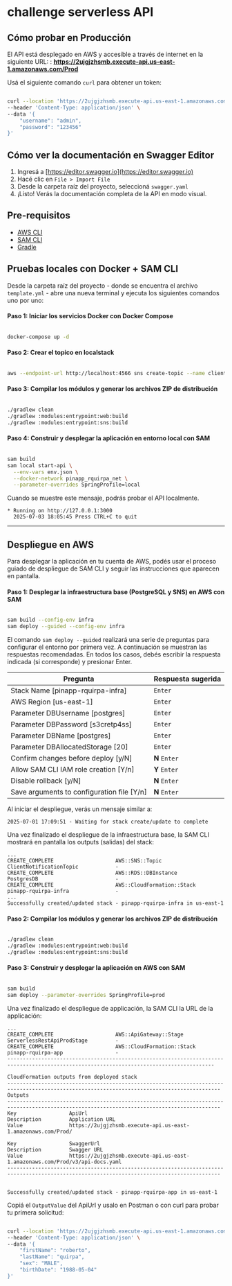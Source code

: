 # challenge serverless API

## Cómo probar en Producción

El API está desplegado en AWS y accesible a través de internet en la siguiente URL:  : **https://2ujgjzhsmb.execute-api.us-east-1.amazonaws.com/Prod**

Usá el siguiente comando `curl` para obtener un token:

```bash

curl --location 'https://2ujgjzhsmb.execute-api.us-east-1.amazonaws.com/Prod/login' \
--header 'Content-Type: application/json' \
--data '{
    "username": "admin",
    "password": "123456"
}'
```

## Cómo ver la documentación en Swagger Editor

1. Ingresá a [https://editor.swagger.io](https://editor.swagger.io)
2. Hacé clic en `File > Import File`
3. Desde la carpeta raíz del proyecto, seleccioná `swagger.yaml`
4. ¡Listo! Verás la documentación completa de la API en modo visual.

## Pre-requisitos
* [AWS CLI](https://aws.amazon.com/cli/)
* [SAM CLI](https://github.com/awslabs/aws-sam-cli)
* [Gradle](https://gradle.org/)

## Pruebas locales con Docker + SAM CLI

Desde la carpeta raíz del proyecto - donde se encuentra el archivo `template.yml` - abre una nueva terminal y ejecuta los siguientes comandos uno por uno:

#### Paso 1: Iniciar los servicios Docker con Docker Compose
```bash

docker-compose up -d
```

#### Paso 2: Crear el topico en localstack
```bash

aws --endpoint-url http://localhost:4566 sns create-topic --name client-notifications
```


#### Paso 3: Compilar los módulos y generar los archivos ZIP de distribución
```bash

./gradlew clean
./gradlew :modules:entrypoint:web:build
./gradlew :modules:entrypoint:sns:build
```

#### Paso 4: Construir y desplegar la aplicación en entorno local con SAM
```bash

sam build
sam local start-api \
  --env-vars env.json \
  --docker-network pinapp_rquirpa_net \
  --parameter-overrides SpringProfile=local
```

Cuando se muestre este mensaje, podrás probar el API localmente.

```
* Running on http://127.0.0.1:3000
  2025-07-03 18:05:45 Press CTRL+C to quit
```

---

## Despliegue en AWS
Para desplegar la aplicación en tu cuenta de AWS, podés usar el proceso guiado de despliegue de SAM CLI y seguir las instrucciones que aparecen en pantalla.

#### Paso 1: Desplegar la infraestructura base (PostgreSQL y SNS) en AWS con SAM
```bash

sam build --config-env infra
sam deploy --guided --config-env infra
```

El comando `sam deploy --guided` realizará una serie de preguntas para configurar el entorno por primera vez. A continuación se muestran las respuestas recomendadas. En todos los casos, debés escribir la respuesta indicada (si corresponde) y presionar Enter.

| Pregunta                                   | Respuesta sugerida |
|--------------------------------------------|--------------------|
| Stack Name [pinapp-rquirpa-infra]          | `Enter`            |
| AWS Region [us-east-1]                     | `Enter`            |
| Parameter DBUsername [postgres]            | `Enter`            |
| Parameter DBPassword [s3cretp4ss]          | `Enter`            |
| Parameter DBName [postgres]                | `Enter`            |
| Parameter DBAllocatedStorage [20]          | `Enter`            |
| Confirm changes before deploy [y/N]        | **N** `Enter`      |
| Allow SAM CLI IAM role creation [Y/n]      | **Y** `Enter`      |
| Disable rollback [y/N]                     | **N** `Enter`      |
| Save arguments to configuration file [Y/n] | **N** `Enter`      |

Al iniciar el despliegue, verás un mensaje similar a:
```
2025-07-01 17:09:51 - Waiting for stack create/update to complete
```

Una vez finalizado el despliegue de la infraestructura base, la SAM CLI mostrará en pantalla los outputs (salidas) del stack:
```
...
CREATE_COMPLETE                    AWS::SNS::Topic                    ClientNotificationTopic            -                                
CREATE_COMPLETE                    AWS::RDS::DBInstance               PostgresDB                         -                                
CREATE_COMPLETE                    AWS::CloudFormation::Stack         pinapp-rquirpa-infra               - 
...
Successfully created/updated stack - pinapp-rquirpa-infra in us-east-1
```

#### Paso 2: Compilar los módulos y generar los archivos ZIP de distribución
```bash

./gradlew clean
./gradlew :modules:entrypoint:web:build
./gradlew :modules:entrypoint:sns:build
```

#### Paso 3: Construir y desplegar la aplicación en AWS con SAM
```bash

sam build
sam deploy --parameter-overrides SpringProfile=prod
```

Una vez finalizado el despliegue de applicación, la SAM CLI la URL de la applicación:
```
...
CREATE_COMPLETE                    AWS::ApiGateway::Stage             ServerlessRestApiProdStage         -                                
CREATE_COMPLETE                    AWS::CloudFormation::Stack         pinapp-rquirpa-app                 -                                
-----------------------------------------------------------------------------------------------------------------------------------------

CloudFormation outputs from deployed stack
-------------------------------------------------------------------------------------------------------------------------------------------
Outputs                                                                                                                                   
-------------------------------------------------------------------------------------------------------------------------------------------
Key                 ApiUrl                                                                                                                
Description         Application URL                                                                                                       
Value               https://2ujgjzhsmb.execute-api.us-east-1.amazonaws.com/Prod/                                                          

Key                 SwaggerUrl                                                                                                            
Description         Swagger URL                                                                                                           
Value               https://2ujgjzhsmb.execute-api.us-east-1.amazonaws.com/Prod/v3/api-docs.yaml  
-------------------------------------------------------------------------------------------------------------------------------------------


Successfully created/updated stack - pinapp-rquirpa-app in us-east-1
```

Copiá el `OutputValue` del ApiUrl y usalo en Postman o con curl para probar tu primera solicitud:

```bash

curl --location 'https://2ujgjzhsmb.execute-api.us-east-1.amazonaws.com/Prod/clients' \
--header 'Content-Type: application/json' \
--data '{
    "firstName": "roberto",
    "lastName": "quirpa",
    "sex": "MALE",
    "birthDate": "1988-05-04"
}'
```

